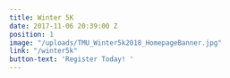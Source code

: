 ```yaml
---
title: Winter 5K
date: 2017-11-06 20:39:00 Z
position: 1
image: "/uploads/TMU_Winter5k2018_HomepageBanner.jpg"
link: "/winter5k"
button-text: 'Register Today! '
---
```


